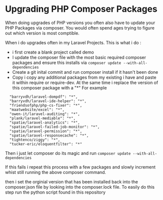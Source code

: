 # Upgrading PHP Composer Packages

When doing upgrades of PHP versions you often also have to update your PHP Packages via composer. You would often spend ages trying to figure out which version is most comptible.

When i do upgrades often in my Laravel Projects. This is what i do :

- i first create a blank project called demo
- I update the composer file with the most basic required composer packages and ensure this installs via `composer update --with-all-dependencies`
- Create a git inital commit and run composer install if it hasn't been done 
- Copy  i copy any additional packages from my existing i have and paste it within require or require-dev. At the same time i replace the version of this composer package with a "*" For example

```
  "barryvdh/laravel-dompdf": "*",
  "barryvdh/laravel-ide-helper": "*",
  "friendsofphp/php-cs-fixer": "*",
  "maatwebsite/excel": "*",
  "owen-it/laravel-auditing": "*",
  "plank/laravel-mediable": "*",
  "spatie/laravel-analytics": "*",
  "spatie/laravel-failed-job-monitor": "*",
  "spatie/laravel-permission": "*",
  "spatie/laravel-responsecache": "*",
  "tightenco/ziggy": "*",
  "tucker-eric/eloquentfilter": "*"
```

Then i just let composer do its magic and run `composer update --with-all-dependencies` 

If this fails i repeat this process with a few packages and slowly increment whist still running the above composer command.

then i set the orginial version that has been installed back into the composer.json file by looking into the composer.lock file. To easily do this step run the python script found in this repository
